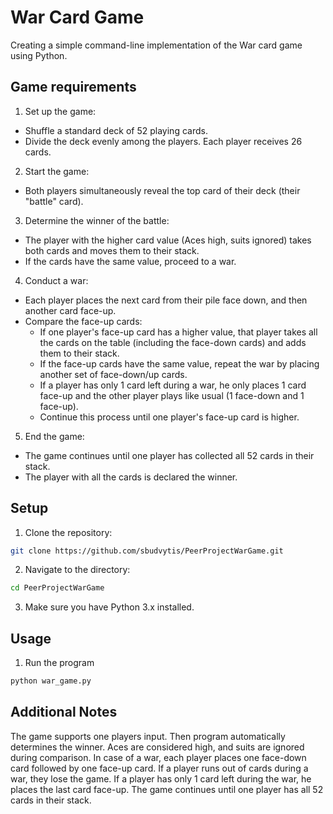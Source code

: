 # War Card Game

Creating a simple command-line implementation of the War card game using Python.

## Game requirements

1. Set up the game:
- Shuffle a standard deck of 52 playing cards.
- Divide the deck evenly among the players. Each player receives 26 cards.

2. Start the game:
- Both players simultaneously reveal the top card of their deck (their "battle" card).

3. Determine the winner of the battle:
- The player with the higher card value (Aces high, suits ignored) takes both cards and moves them to their stack.
- If the cards have the same value, proceed to a war.

4. Conduct a war:
- Each player places the next card from their pile face down, and then another card face-up.
- Compare the face-up cards:
    - If one player's face-up card has a higher value, that player takes all the cards on the table (including the face-down cards) and adds them to their stack.
    - If the face-up cards have the same value, repeat the war by placing another set of face-down/up cards.
    - If a player has only 1 card left during a war, he only places 1 card face-up and the other player plays like usual (1 face-down and 1 face-up).
    - Continue this process until one player's face-up card is higher.

5. End the game:
- The game continues until one player has collected all 52 cards in their stack.
- The player with all the cards is declared the winner.

## Setup

1. Clone the repository:
```bash
git clone https://github.com/sbudvytis/PeerProjectWarGame.git
```

2. Navigate to the directory:
```bash
cd PeerProjectWarGame
```

3. Make sure you have Python 3.x installed.

## Usage

1. Run the program
```bash
python war_game.py
```
## Additional Notes

The game supports one players input. Then program automatically determines the winner.
Aces are considered high, and suits are ignored during comparison.
In case of a war, each player places one face-down card followed by one face-up card.
If a player runs out of cards during a war, they lose the game.
If a player has only 1 card left during the war, he places the last card face-up.
The game continues until one player has all 52 cards in their stack.
